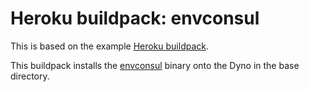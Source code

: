 Heroku buildpack: envconsul
=======================

This is based on the example [Heroku buildpack](https://github.com/heroku/heroku-buildpack-hello).

This buildpack installs the [envconsul](https://github.com/hashicorp/envconsul) binary onto the Dyno in the base directory.
